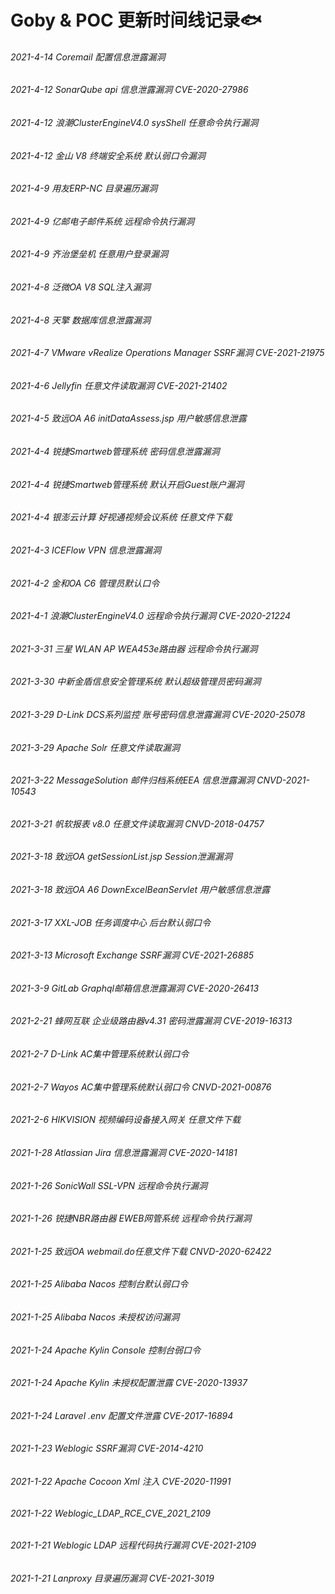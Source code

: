 # Goby & POC 更新时间线记录🐟

###### 2021-4-14 Coremail 配置信息泄露漏洞

###### 2021-4-12 SonarQube api 信息泄露漏洞 CVE-2020-27986

###### 2021-4-12 浪潮ClusterEngineV4.0 sysShell 任意命令执行漏洞

###### 2021-4-12 金山 V8 终端安全系统 默认弱口令漏洞

###### 2021-4-9 用友ERP-NC 目录遍历漏洞

###### 2021-4-9 亿邮电子邮件系统 远程命令执行漏洞

###### 2021-4-9 齐治堡垒机 任意用户登录漏洞

###### 2021-4-8 泛微OA V8 SQL注入漏洞

###### 2021-4-8 天擎 数据库信息泄露漏洞

###### 2021-4-7 VMware vRealize Operations Manager SSRF漏洞 CVE-2021-21975

###### 2021-4-6 Jellyfin 任意文件读取漏洞 CVE-2021-21402

###### 2021-4-5 致远OA A6 initDataAssess.jsp 用户敏感信息泄露

###### 2021-4-4 锐捷Smartweb管理系统 密码信息泄露漏洞

###### 2021-4-4 锐捷Smartweb管理系统 默认开启Guest账户漏洞

###### 2021-4-4 银澎云计算 好视通视频会议系统 任意文件下载

###### 2021-4-3 ICEFlow VPN 信息泄露漏洞

###### 2021-4-2 金和OA C6 管理员默认口令

###### 2021-4-1 浪潮ClusterEngineV4.0 远程命令执行漏洞 CVE-2020-21224

###### 2021-3-31 三星 WLAN AP WEA453e路由器  远程命令执行漏洞

###### 2021-3-30 中新金盾信息安全管理系统 默认超级管理员密码漏洞

###### 2021-3-29 D-Link DCS系列监控 账号密码信息泄露漏洞 CVE-2020-25078

###### 2021-3-29 Apache Solr 任意文件读取漏洞

###### 2021-3-22 MessageSolution  邮件归档系统EEA 信息泄露漏洞 CNVD-2021-10543

###### 2021-3-21 帆软报表 v8.0 任意文件读取漏洞 CNVD-2018-04757

###### 2021-3-18 致远OA getSessionList.jsp Session泄漏漏洞

###### 2021-3-18 致远OA A6 DownExcelBeanServlet 用户敏感信息泄露	

###### 2021-3-17 XXL-JOB 任务调度中心 后台默认弱口令

###### 2021-3-13 Microsoft Exchange SSRF漏洞 CVE-2021-26885

###### 2021-3-9 GitLab Graphql邮箱信息泄露漏洞 CVE-2020-26413

###### 2021-2-21 蜂网互联 企业级路由器v4.31 密码泄露漏洞 CVE-2019-16313

###### 2021-2-7 D-Link AC集中管理系统默认弱口令

###### 2021-2-7 Wayos AC集中管理系统默认弱口令  CNVD-2021-00876

###### 2021-2-6 HIKVISION 视频编码设备接入网关 任意文件下载

###### 2021-1-28 Atlassian Jira 信息泄露漏洞 CVE-2020-14181

###### 2021-1-26 SonicWall SSL-VPN 远程命令执行漏洞

###### 2021-1-26 锐捷NBR路由器 EWEB网管系统 远程命令执行漏洞

###### 2021-1-25 致远OA webmail.do任意文件下载 CNVD-2020-62422

###### 2021-1-25 Alibaba Nacos 控制台默认弱口令

###### 2021-1-25 Alibaba Nacos 未授权访问漏洞

###### 2021-1-24 Apache Kylin Console 控制台弱口令

###### 2021-1-24 Apache Kylin 未授权配置泄露 CVE-2020-13937

###### 2021-1-24 Laravel .env 配置文件泄露 CVE-2017-16894

###### 2021-1-23 Weblogic SSRF漏洞 CVE-2014-4210

###### 2021-1-22 Apache Cocoon Xml 注入 CVE-2020-11991

###### 2021-1-22 Weblogic_LDAP_RCE_CVE_2021_2109

###### 2021-1-21 Weblogic LDAP 远程代码执行漏洞 CVE-2021-2109

###### 2021-1-21 Lanproxy 目录遍历漏洞 CVE-2021-3019